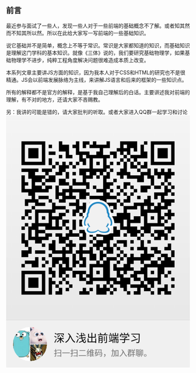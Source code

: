 ## 前言

最近参与面试了一些人，发现一些人对于一些前端的基础概念不了解。或者知其然而不知其所以然。所以在此给大家写一写前端的一些基础知识。

说它基础并不是简单，概念上不等于常识。常识是大家都知道的知识，而基础知识是理解这门学科的基本知识。就像《三体》说的，我们要研究基础物理学，如果基础物理学不进步，纯粹工程角度解决问题很难造成本质上改变。

本系列文章主要讲JS方面的知识，因为我本人对于CSS和HTML的研究也不是很精通。JS会以前端发展脉络为主线，来讲解JS语言和后来的框架的一些知识点。

所有的解释都不是官方的解释，是基于我自己理解后的白话。主要讲述我对前端的理解，有不对的地方，还请大家不吝赐教。

另：我讲的可能是错的，请大家批判的听取。或者大家进入QQ群一起学习和讨论
![qqGroup](./imgs/imgsqq-group-qrcode.png)
